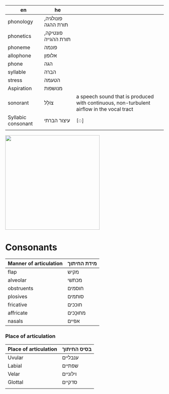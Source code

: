 | en                 | he                   |                                                                                           |
| ------------------ | -------------------- | ----------------------------------------------------------------------------------------- |
| phonology          | פונולגיה, תורת ההגה  |                                                                                           |
| phonetics          | פונטיקה, תורת ההגייה |                                                                                           |
| phoneme            | פונמה                |                                                                                           |
| allophone          | אלופון               |                                                                                           |
| phone              | הגה                  |                                                                                           |
| syllable           | הברה                 |                                                                                           |
| stress             | הטעמה                |                                                                                           |
| Aspiration         | מנושפות              |                                                                                           |
| sonorant           | צוֹלֵל               | a speech sound that is produced with continuous, non-turbulent airflow in the vocal tract |
| Syllabic consonant | עיצור הברתי          | `[◌̩]`                                                                                    |
|                    |                      |                                                                                           |


<img width="300" src="https://upload.wikimedia.org/wikipedia/commons/e/e6/IPA-euler-manners-features.svg" />


# Consonants
| Manner of articulation | מידת החיתוך |
| ---------------------- | ----------- |
| flap                   | מקיש        |
| alveolar               | מכתשי       |
| obstruents             | חוסמים      |
| plosives               | סותמים      |
| fricative              | חוככים      |
| affricate              | מחוּכָּכים  |
| nasals                 | אפיים       |


### Place of articulation

| Place of articulation | בסיס החיתוך |
| --------------------- | ----------- |
| Uvular                | ענבליים     |
| Labial                | שפתיים      |
| Velar                 | וילוניים    |
| Glottal               | סדקיים      |
|                       |             |


